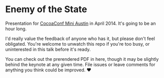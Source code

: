 # Enemy of the State

Presentation for [CocoaConf Mini
Austin](http://cocoaconf.com/austin-2014/sessions/enemy-of-state) in April 2014.
It's going to be an hour long.

I'd really value the feedback of anyone who has it, but please don't feel
obligated. You're welcome to unwatch this repo if you're too busy, or
uninterested in this talk before it's ready.

You can check out the prerendered PDF in here, though it may be slightly behind
the keynote at any given time. File issues or leave comments for anything you
think could be improved. :heart:
